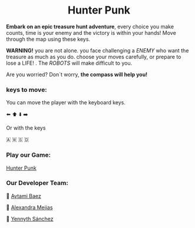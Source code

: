 
<div align="center">

<h1> Hunter Punk </h1>

</div>

**Embark on an epic treasure hunt adventure**, every choice you make counts, time is your enemy and the victory is within your hands! Move through the map using these keys. 

 **WARNING!** you are not alone. you face challenging a *ENEMY* who want the treasure as much as you do. choose your moves carefully, or prepare to lose a LIFE! . The *ROBOTS* will make difficult to you.

Are you worried? Don´t worry, **the compass will help you!**

### keys to move:

You can move the player with the keyboard keys.

⬅️ ⬆️ ⬇️ ➡️

Or with the keys

🇦 🇼 🇸 🇩

### Play our Game:
[Hunter Punk](https://aythamibr.github.io/Hunter-Punk/)

### Our Developer Team:

🧭 [Aytami Baez](https://github.com/AythamiBR) 

🧭 [Alexandra Mejias](https://github.com/AlexandraMH93)

🧭 [Yennyth Sánchez](https://github.com/Yennsanpro)










